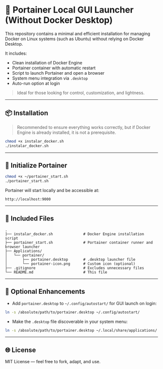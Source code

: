 # 🐳 Portainer Local GUI Launcher (Without Docker Desktop)

This repository contains a minimal and efficient installation for managing Docker on Linux systems (such as Ubuntu) without relying on Docker Desktop.

It includes:

* Clean installation of Docker Engine
* Portainer container with automatic restart
* Script to launch Portainer and open a browser
* System menu integration via `.desktop`
* Auto-run option at login

> Ideal for those looking for control, customization, and lightness.

---

## 📦 Installation

> Recommended to ensure everything works correctly, but if Docker Engine is already installed, it is not a prerequisite.

```bash
chmod +x instalar_docker.sh
./instalar_docker.sh
```

---

## 🐳 Initialize Portainer

```bash
chmod +x ~/portainer_start.sh
./portainer_start.sh
```

Portainer will start locally and be accessible at:

```http
http://localhost:9000
```

---

## 📃 Included Files

```
.
├── instalar_docker.sh              # Docker Engine installation script
├── portainer_start.sh              # Portainer container runner and browser launcher
├── Applications/
│   └── portainer/
│       ├── portainer.desktop       # .desktop launcher file
│       └── portainer-icon.png      # Custom icon (optional)
├── .gitignore                      # Excludes unnecessary files
└── README.md                       # This file
```

---

## 🌟 Optional Enhancements

* Add `portainer.desktop` to `~/.config/autostart/` for GUI launch on login:

```bash
ln -s /absolute/path/to/portainer.desktop ~/.config/autostart/
```

* Make the `.desktop` file discoverable in your system menu:

```bash
ln -s /absolute/path/to/portainer.desktop ~/.local/share/applications/
```

---

## 🌐 License
MIT License — feel free to fork, adapt, and use.
